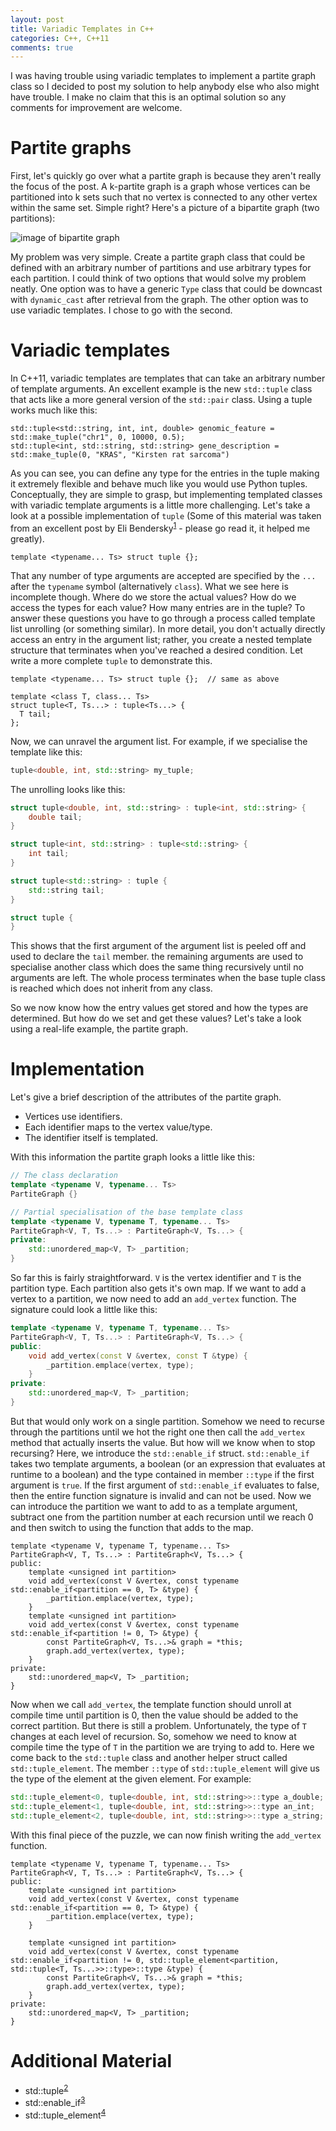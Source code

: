 ```yaml
---
layout: post
title: Variadic Templates in C++
categories: C++, C++11
comments: true
---
```


I was having trouble using variadic templates to implement a partite graph class so I decided to post my solution to help anybody else who also might have trouble. I make no claim that this is an optimal solution so any comments for improvement are welcome.

# Partite graphs

First, let's quickly go over what a partite graph is because they aren't really the focus of the post. A k-partite graph is a graph whose vertices can be partitioned into k sets such that no vertex is connected to any other vertex within the same set. Simple right? Here's a picture of a bipartite graph (two partitions):
  
![image of bipartite graph](https://upload.wikimedia.org/wikipedia/commons/thumb/e/e8/Simple-bipartite-graph.svg/240px-Simple-bipartite-graph.svg.png "Bipartite graph")

My problem was very simple. Create a partite graph class that could be defined with an arbitrary number of partitions and use arbitrary types for each partition. I could think of two options that would solve my problem neatly. One option was to have a generic `Type` class that could be downcast with `dynamic_cast` after retrieval from the graph. The other option was to use variadic templates. I chose to go with the second. 

# Variadic templates
 
In C++11, variadic templates are templates that can take an arbitrary number of template arguments. An excellent example is the new `std::tuple` class that acts like a more general version of the `std::pair` class. Using a tuple works much like this:
 
```$cpp
std::tuple<std::string, int, int, double> genomic_feature = std::make_tuple("chr1", 0, 10000, 0.5);
std::tuple<int, std::string, std::string> gene_description = std::make_tuple(0, "KRAS", "Kirsten rat sarcoma")
```

As you can see, you can define any type for the entries in the tuple making it extremely flexible and behave much like you would use Python tuples. Conceptually, they are simple to grasp, but implementing templated classes with variadic template arguments is a little more challenging. Let's take a look at a possible implementation of `tuple` (Some of this material was taken from an excellent post by Eli Bendersky<sup>[1]</sup> - please go read it, it helped me greatly).
 
```$cpp
template <typename... Ts> struct tuple {};
```

That any number of type arguments are accepted are specified by the `...` after the `typename` symbol (alternatively `class`). What we see here is incomplete though. Where do we store the actual values? How do we access the types for each value? How many entries are in the tuple? To answer these questions you have to go through a process called template list unrolling (or something similar). In more detail, you don't actually directly access an entry in the argument list; rather, you create a nested template structure that terminates when you've reached a desired condition. Let write a more complete `tuple` to demonstrate this.  

```$cpp
template <typename... Ts> struct tuple {};  // same as above

template <class T, class... Ts>
struct tuple<T, Ts...> : tuple<Ts...> {
  T tail;
};
```

Now, we can unravel the argument list. For example, if we specialise the template like this:

```cpp
tuple<double, int, std::string> my_tuple;
```

The unrolling looks like this:

```cpp
struct tuple<double, int, std::string> : tuple<int, std::string> {
    double tail;
}

struct tuple<int, std::string> : tuple<std::string> {
    int tail;
}

struct tuple<std::string> : tuple {
    std::string tail;
}

struct tuple {
}
```

This shows that the first argument of the argument list is peeled off and used to declare the `tail` member. the remaining arguments are used to specialise another class which does the same thing recursively until no arguments are left. The whole process terminates when the base tuple class is reached which does not inherit from any class.

So we now know how the entry values get stored and how the types are determined. But how do we set and get these values? Let's take a look using a real-life example, the partite graph.

# Implementation

Let's give a brief description of the attributes of the partite graph.

* Vertices use identifiers.
* Each identifier maps to the vertex value/type.
* The identifier itself is templated.

With this information the partite graph looks a little like this:

```cpp
// The class declaration
template <typename V, typename... Ts>
PartiteGraph {}

// Partial specialisation of the base template class
template <typename V, typename T, typename... Ts>
PartiteGraph<V, T, Ts...> : PartiteGraph<V, Ts...> {
private:
    std::unordered_map<V, T> _partition;
}
```

So far this is fairly straightforward. `V` is the vertex identifier and `T` is the partition type. Each partition also gets it's own map. If we want to add a vertex to a partition, we now need to add an `add_vertex` function. The signature could look a little like this:

```cpp
template <typename V, typename T, typename... Ts>
PartiteGraph<V, T, Ts...> : PartiteGraph<V, Ts...> {
public:
    void add_vertex(const V &vertex, const T &type) {
        _partition.emplace(vertex, type);
    }
private:
    std::unordered_map<V, T> _partition;
}
```

But that would only work on a single partition. Somehow we need to recurse through the partitions until we hot the right one then call the `add_vertex` method that actually inserts the value. But how will we know when to stop recursing? Here, we introduce the `std::enable_if` struct. `std::enable_if` takes two template arguments, a boolean (or an expression that evaluates at runtime to a boolean) and the type contained in member `::type` if the first argument is `true`. If the first argument of `std::enable_if` evaluates to false, then the entire function signature is invalid and can not be used. Now we can introduce the partition we want to add to as a template argument, subtract one from the partition number at each recursion until we reach 0 and then switch to using the function that adds to the map.

```$cpp
template <typename V, typename T, typename... Ts>
PartiteGraph<V, T, Ts...> : PartiteGraph<V, Ts...> {
public:
    template <unsigned int partition>
    void add_vertex(const V &vertex, const typename std::enable_if<partition == 0, T> &type) {
        _partition.emplace(vertex, type);
    }
    template <unsigned int partition>
    void add_vertex(const V &vertex, const typename std::enable_if<partition != 0, T> &type) {
        const PartiteGraph<V, Ts...>& graph = *this;
        graph.add_vertex(vertex, type);
    }
private:
    std::unordered_map<V, T> _partition;
}
```

Now when we call `add_vertex`, the template function should unroll at compile time until partition is 0, then the value should be added to the correct partition. But there is still a problem. Unfortunately, the type of `T` changes at each level of recursion. So, somehow we need to know at compile time the type of `T` in the partition we are trying to add to. Here we come back to the `std::tuple` class and another helper struct called `std::tuple_element`. The member `::type` of `std::tuple_element` will give us the type of the element at the given element.
For example:
  
```cpp
std::tuple_element<0, tuple<double, int, std::string>>::type a_double;
std::tuple_element<1, tuple<double, int, std::string>>::type an_int;
std::tuple_element<2, tuple<double, int, std::string>>::type a_string;
```

With this final piece of the puzzle, we can now finish writing the `add_vertex` function.

```$cpp
template <typename V, typename T, typename... Ts>
PartiteGraph<V, T, Ts...> : PartiteGraph<V, Ts...> {
public:
    template <unsigned int partition>
    void add_vertex(const V &vertex, const typename std::enable_if<partition == 0, T> &type) {
        _partition.emplace(vertex, type);
    }
    
    template <unsigned int partition>
    void add_vertex(const V &vertex, const typename std::enable_if<partition != 0, std::tuple_element<partition, std::tuple<T, Ts...>>::type>::type &type) {
        const PartiteGraph<V, Ts...>& graph = *this;
        graph.add_vertex(vertex, type);
    }
private:
    std::unordered_map<V, T> _partition;
}
```

# Additional Material

* std::tuple<sup>[2]</sup>
* std::enable_if<sup>[3]</sup>
* std::tuple_element<sup>[4]</sup>

[1]: http://eli.thegreenplace.net/2014/variadic-templates-in-c/
[2]: http://en.cppreference.com/w/cpp/utility/tuple
[3]: http://en.cppreference.com/w/cpp/types/enable_if
[4]: http://en.cppreference.com/w/cpp/utility/tuple/tuple_element
